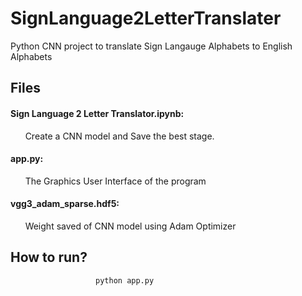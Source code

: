 # SignLanguage2LetterTranslater
Python CNN project to translate Sign Langauge Alphabets to English Alphabets

## Files
#### Sign Language 2 Letter Translator.ipynb: 
&nbsp;&nbsp;&nbsp;&nbsp;&nbsp;&nbsp;Create a CNN model and Save the best stage.
#### app.py: 
&nbsp;&nbsp;&nbsp;&nbsp;&nbsp;&nbsp;The Graphics User Interface of the program
#### vgg3_adam_sparse.hdf5: 
&nbsp;&nbsp;&nbsp;&nbsp;&nbsp;&nbsp;Weight saved of CNN model using Adam Optimizer 

## How to run?
                       python app.py
